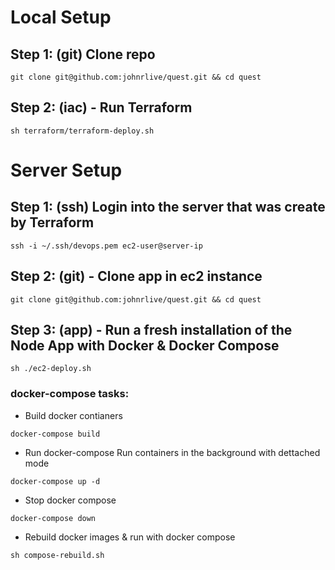# Local Setup

## Step 1: (git) Clone repo

```
git clone git@github.com:johnrlive/quest.git && cd quest
```

## Step 2: (iac) - Run Terraform

```
sh terraform/terraform-deploy.sh
```

# Server Setup

## Step 1: (ssh) Login into the server that was create by Terraform

```
ssh -i ~/.ssh/devops.pem ec2-user@server-ip
```

## Step 2: (git) - Clone app in ec2 instance

```
git clone git@github.com:johnrlive/quest.git && cd quest
```

## Step 3: (app) - Run a fresh installation of the Node App with Docker & Docker Compose

```
sh ./ec2-deploy.sh
```

### docker-compose tasks:

- Build docker contianers

```
docker-compose build
```

- Run docker-compose Run containers in the background with dettached mode

```
docker-compose up -d
```

- Stop docker compose

```
docker-compose down
```

- Rebuild docker images & run with docker compose

```
sh compose-rebuild.sh
```
